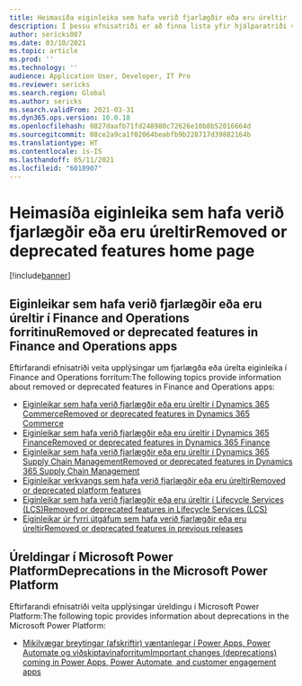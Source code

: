 ```yaml
---
title: Heimasíða eiginleika sem hafa verið fjarlægðir eða eru úreltir
description: Í þessu efnisatriði er að finna lista yfir hjálparatriði varðandi fjarlægða eða úrelta eiginleika í Finance and Operations forritum.
author: sericks007
ms.date: 03/10/2021
ms.topic: article
ms.prod: ''
ms.technology: ''
audience: Application User, Developer, IT Pro
ms.reviewer: sericks
ms.search.region: Global
ms.author: sericks
ms.search.validFrom: 2021-03-31
ms.dyn365.ops.version: 10.0.18
ms.openlocfilehash: 0827daafb71fd248980c72626e10b8b52016664d
ms.sourcegitcommit: 08ce2a9ca1f02064beabfb9b228717d39882164b
ms.translationtype: HT
ms.contentlocale: is-IS
ms.lasthandoff: 05/11/2021
ms.locfileid: "6018907"
---
```

# <a name="removed-or-deprecated-features-home-page"></a><span data-ttu-id="30a94-103">Heimasíða eiginleika sem hafa verið fjarlægðir eða eru úreltir</span><span class="sxs-lookup"><span data-stu-id="30a94-103">Removed or deprecated features home page</span></span>

[!include[banner](../includes/banner.md)]

## <a name="removed-or-deprecated-features-in-finance-and-operations-apps"></a><span data-ttu-id="30a94-104">Eiginleikar sem hafa verið fjarlægðir eða eru úreltir í Finance and Operations forritinu</span><span class="sxs-lookup"><span data-stu-id="30a94-104">Removed or deprecated features in Finance and Operations apps</span></span>
<span data-ttu-id="30a94-105">Eftirfarandi efnisatriði veita upplýsingar um fjarlægða eða úrelta eiginleika í Finance and Operations forritum:</span><span class="sxs-lookup"><span data-stu-id="30a94-105">The following topics provide information about removed or deprecated features in Finance and Operations apps:</span></span>

- [<span data-ttu-id="30a94-106">Eiginleikar sem hafa verið fjarlægðir eða eru úreltir í Dynamics 365 Commerce</span><span class="sxs-lookup"><span data-stu-id="30a94-106">Removed or deprecated features in Dynamics 365 Commerce</span></span>](../../../commerce/get-started/removed-deprecated-features-commerce.md)
- [<span data-ttu-id="30a94-107">Eiginleikar sem hafa verið fjarlægðir eða eru úreltir í Dynamics 365 Finance</span><span class="sxs-lookup"><span data-stu-id="30a94-107">Removed or deprecated features in Dynamics 365 Finance</span></span>](../../../finance/get-started/removed-deprecated-features-finance.md)
- [<span data-ttu-id="30a94-108">Eiginleikar sem hafa verið fjarlægðir eða eru úreltir í Dynamics 365 Supply Chain Management</span><span class="sxs-lookup"><span data-stu-id="30a94-108">Removed or deprecated features in Dynamics 365 Supply Chain Management</span></span>](../../../supply-chain/get-started/removed-deprecated-features-scm-updates.md)
- [<span data-ttu-id="30a94-109">Eiginleikar verkvangs sem hafa verið fjarlægðir eða eru úreltir</span><span class="sxs-lookup"><span data-stu-id="30a94-109">Removed or deprecated platform features</span></span>](../../dev-itpro/get-started/removed-deprecated-features-platform-updates.md)
- [<span data-ttu-id="30a94-110">Eiginleikar sem hafa verið fjarlægðir eða eru úreltir í Lifecycle Services (LCS)</span><span class="sxs-lookup"><span data-stu-id="30a94-110">Removed or deprecated features in Lifecycle Services (LCS)</span></span>](../../dev-itpro/lifecycle-services/removed-deprecated-features.md)
- [<span data-ttu-id="30a94-111">Eiginleikar úr fyrri útgáfum sem hafa verið fjarlægðir eða eru úreltir</span><span class="sxs-lookup"><span data-stu-id="30a94-111">Removed or deprecated features in previous releases</span></span>](../../dev-itpro/migration-upgrade/deprecated-features.md)

## <a name="deprecations-in-the-microsoft-power-platform"></a><span data-ttu-id="30a94-112">Úreldingar í Microsoft Power Platform</span><span class="sxs-lookup"><span data-stu-id="30a94-112">Deprecations in the Microsoft Power Platform</span></span>
<span data-ttu-id="30a94-113">Eftirfarandi efnisatriði veita upplýsingar úreldingu í Microsoft Power Platform:</span><span class="sxs-lookup"><span data-stu-id="30a94-113">The following topic provides information about deprecations in the Microsoft Power Platform:</span></span>

- [<span data-ttu-id="30a94-114">Mikilvægar breytingar (afskriftir) væntanlegar í Power Apps, Power Automate og viðskiptavinaforritum</span><span class="sxs-lookup"><span data-stu-id="30a94-114">Important changes (deprecations) coming in Power Apps, Power Automate, and customer engagement apps</span></span>](/power-platform/important-changes-coming)